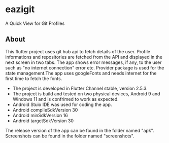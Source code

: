 # eazigit

A Quick View for Git Profiles

## About

This flutter project uses git hub api to fetch details of the user. Profile informations and repositories are fetched from the API and displayed in the next screen in two tabs.
The app shows error messages, if any, to the user such as "no internet connection" error etc. Provider package is used for the state management.The app uses googleFonts and needs internet for the first time to fetch the fonts.
- The project is developed in Flutter Channel stable, version 2.5.3.
- The project is build and tested on two physical devices, Android 9 and Windows 11 and is confrimed to work as expected.
- Android Stuio IDE was used for coding the app.
- Android compileSdkVersion 30
- Android minSdkVersion 16
- Android targetSdkVersion 30

The release version of the app can be found in the folder named "apk".
Screenshots can be found in the folder named "screenshots".

